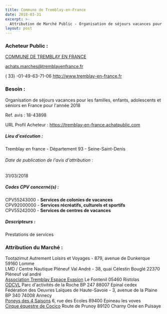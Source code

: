 ```yaml
---
title: Commune de Tremblay-en-France
date: 2018-03-31
excerpt: >-
  Attribution de Marché Public - Organisation de séjours vacances pour les familles, enfants, adolescents et séniors en France pour l'année 2018
layout: post
---
```


### Acheteur Public : 
<a href="/acheteur-136/siren-219300738"> COMMUNE DE TREMBLAY EN FRANCE</a><br/>



achats.marches@tremblayenfrance.fr

( 33) -01-49-63-71-06
http://www.tremblay-en-france.fr
### Besoin :

Organisation de séjours vacances pour les familles, enfants, adolescents et séniors en France pour l'année 2018

Ref. avis : 18-43898

URL Profil Acheteur : https://tremblay-en-france.achatpublic.com

##### Lieu d'exécution :

Tremblay en france - Département 93 - Seine-Saint-Denis

###### Date de publication de l'avis d'attribution : 
31/03/2018

##### Codes CPV concerné(s) :
CPV55243000 - **Services de colonies de vacances** <br/>
CPV92000000 - **Services récréatifs, culturels et sportifs** <br/>
CPV55242000 - **Services de centres de vacances** <br/>

##### Descripteurs :
Prestations de services <br/>

### Attribution du Marché :
Tootazimut Autrement Loisirs et Voyages - 879, avenue de Dunkerque 59160 Lomme <br/>
LMD / Centre Nautique Pléneuf Val André - 38, quai Célestin Bouglé 22370 Pléneuf val andré <br/>
<a href="/entreprise-563/siren-450211156"> Association Tremblay Espace Evasion</a>    Le Fontenil 05460 Ristolas <br/>
<a href="/entreprise-575/siren-783439276"> ODCVL</a>    Parc d'activités de la Roche BP 247 88007 Epinal cedex <br/>
Fédération des Oeuvres Laïques de Haute-Savoie - 3, avenue de la Plaine BP 340 74008 Annecy <br/>
<a href="/entreprise-550/siren-350660254"> Poneys des 4 Saisons</a>    6, rue des Ecoles 89400 Epineau les voves <br/>
<a href="/entreprise-566/siren-490716107"> Cirque équestre de Cocico</a>    Route de Prunoy 89120 Charny Orée en Puisaye <br/>
